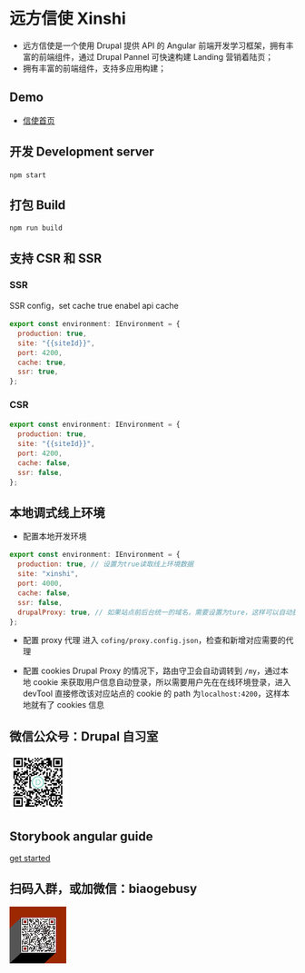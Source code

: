 # 远方信使 Xinshi

- 远方信使是一个使用 Drupal 提供 API 的 Angular 前端开发学习框架，拥有丰富的前端组件，通过 Drupal Pannel 可快速构建 Landing 营销着陆页；
- 拥有丰富的前端组件，支持多应用构建；

## Demo

- [信使首页](https://www.zhaobg.com)

## 开发 Development server

`npm start`

## 打包 Build

`npm run build`

## 支持 CSR 和 SSR

### SSR

SSR config，set cache true enabel api cache

```javascript
export const environment: IEnvironment = {
  production: true,
  site: "{{siteId}}",
  port: 4200,
  cache: true,
  ssr: true,
};
```

### CSR

```javascript
export const environment: IEnvironment = {
  production: true,
  site: "{{siteId}}",
  port: 4200,
  cache: false,
  ssr: false,
};
```

## 本地调式线上环境

- 配置本地开发环境

```javascript
export const environment: IEnvironment = {
  production: true, // 设置为true读取线上环境数据
  site: "xinshi",
  port: 4000,
  cache: false,
  ssr: false,
  drupalProxy: true, // 如果站点前后台统一的域名，需要设置为ture，这样可以自动获取用户信息
};
```

- 配置 proxy 代理
  进入 `cofing/proxy.config.json`，检查和新增对应需要的代理

- 配置 cookies
  Drupal Proxy 的情况下，路由守卫会自动调转到 `/my`，通过本地 cookie 来获取用户信息自动登录，所以需要用户先在在线环境登录，进入 devTool 直接修改该对应站点的 cookie 的 path 为`localhost:4200`，这样本地就有了 cookies 信息

## 微信公众号：Drupal 自习室

![Drupal 自习室](./src/assets/images/qrcode.jpg)

## Storybook angular guide

[get started](https://storybook.js.org/tutorials/intro-to-storybook/angular/en/get-started/)

## 扫码入群，或加微信：biaogebusy

![交流群](./src/assets/images/qrcode.png)
